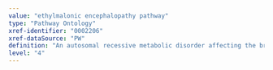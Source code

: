 ```yaml
---
value: "ethylmalonic encephalopathy pathway"
type: "Pathway Ontology"
xref-identifier: "0002206"
xref-dataSource: "PW"
definition: "An autosomal recessive metabolic disorder affecting the brain and peripheral vessels and manifested in infancy. Genetic studies identify defects in the ETHE1 gene, a mitochondrial resident gene product, thus pointing to implications in many aspects of mitochondrial metabolism and homeostasis."
level: "4"
---
```

